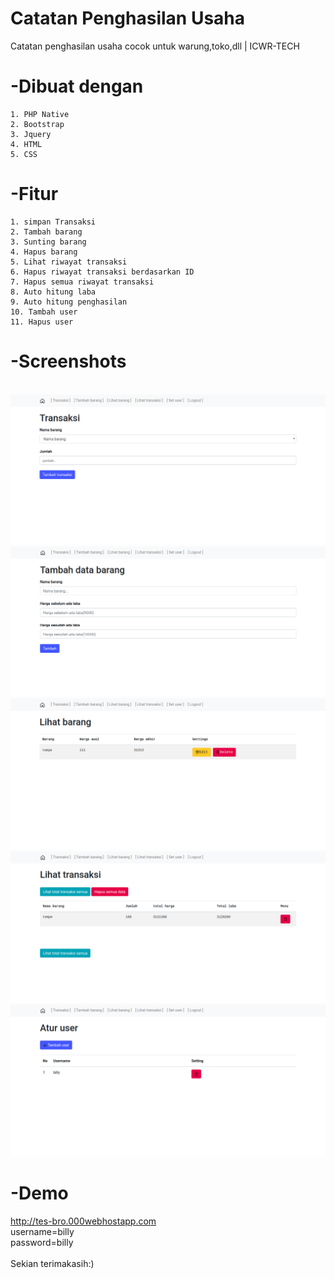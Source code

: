 # Catatan Penghasilan Usaha
Catatan penghasilan usaha cocok untuk warung,toko,dll | ICWR-TECH
<br>
# -Dibuat dengan

```
1. PHP Native
2. Bootstrap
3. Jquery
4. HTML
5. CSS
```

# -Fitur

```
1. simpan Transaksi
2. Tambah barang
3. Sunting barang
4. Hapus barang
5. Lihat riwayat transaksi
6. Hapus riwayat transaksi berdasarkan ID
7. Hapus semua riwayat transaksi
8. Auto hitung laba
9. Auto hitung penghasilan
10. Tambah user
11. Hapus user
```

# -Screenshots
<br>
<img src="1.png">
<br>
<img src="2.png">
<br>
<img src="3.png">
<br>
<img src="4.png">
<br>
<img src="Screenshot from 2020-07-25 11.48.58.png">

# -Demo
http://tes-bro.000webhostapp.com
<br>
username=billy
<br>
password=billy
<br><br>
Sekian terimakasih:)
